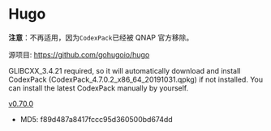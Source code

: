 
# Hugo

**注意**：不再适用，因为`CodexPack`已经被 QNAP 官方移除。

源项目: <https://github.com/gohugoio/hugo>

GLIBCXX_3.4.21 required, so it will automatically download and install CodexPack (CodexPack_4.7.0.2_x86_64_20191031.qpkg) if not installed. You can install the latest CodexPack manually by yourself.

[v0.70.0](hugo/qhugo_0.70.0.qpkg)

- MD5: f89d487a8417fccc95d360500bd674dd
